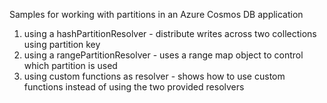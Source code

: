 ﻿Samples for working with partitions in an Azure Cosmos DB application

1. using a hashPartitionResolver		- distribute writes across two collections using partition key
2. using a rangePartitionResolver		- uses a range map object to control which partition is used
3. using custom functions as resolver	- shows how to use custom functions instead of using the two provided resolvers
